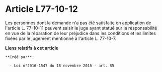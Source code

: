 # Article L77-10-12

Les personnes dont la demande n'a pas été satisfaite en application de l'article L. 77-10-11 peuvent saisir le juge ayant
statué sur la responsabilité en vue de la réparation de leur préjudice dans les conditions et les limites fixées par le
jugement mentionné à l'article L. 77-10-7.

**Liens relatifs à cet article**

	**Créé par**:

	  - Loi n°2016-1547 du 18 novembre 2016 - art. 85
